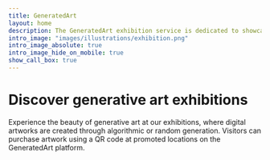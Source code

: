 ```yaml
---
title: GeneratedArt
layout: home
description: The GeneratedArt exhibition service is dedicated to showcasing the best and most innovative works of generative art from around the world. Our team of experienced curators carefully selects and reviews each piece of artwork, ensuring that it meets our high standards for technical proficiency, artistic vision, and creativity.
intro_image: "images/illustrations/exhibition.png"
intro_image_absolute: true
intro_image_hide_on_mobile: true
show_call_box: true
---
```


# Discover generative art exhibitions

Experience the beauty of generative art at our exhibitions, where digital artworks are created through algorithmic or random generation. Visitors can purchase artwork using a QR code at promoted locations on the GeneratedArt platform.
